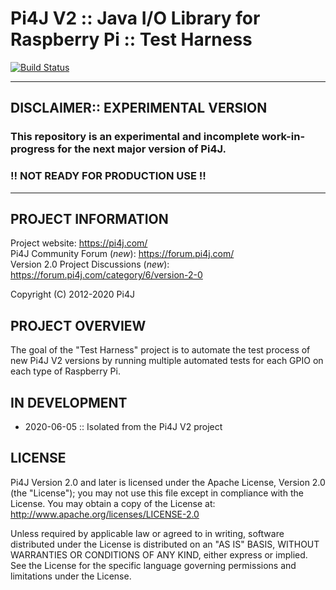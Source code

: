 
 Pi4J V2 :: Java I/O Library for Raspberry Pi :: Test Harness
==========================================================================

[![Build Status](https://travis-ci.org/Pi4J/pi4j-v2.svg?branch=master)](https://travis-ci.org/Pi4J/pi4j-v2-test-harness?branch=master) 

---

## DISCLAIMER:: EXPERIMENTAL VERSION

### This repository is an experimental and incomplete work-in-progress for the next major version of Pi4J.

### !! NOT READY FOR PRODUCTION USE !!

---

## PROJECT INFORMATION

Project website: https://pi4j.com/ <br />
Pi4J Community Forum (*new*): https://forum.pi4j.com/ <br />
Version 2.0 Project Discussions (*new*): https://forum.pi4j.com/category/6/version-2-0 <br />

Copyright (C) 2012-2020 Pi4J

## PROJECT OVERVIEW

The goal of the "Test Harness" project is to automate the test process of new Pi4J V2 versions 
by running multiple automated tests for each GPIO on each type of Raspberry Pi.

## IN DEVELOPMENT

* 2020-06-05 :: Isolated from the Pi4J V2 project

## LICENSE

 Pi4J Version 2.0 and later is licensed under the Apache License,
 Version 2.0 (the "License"); you may not use this file except in
 compliance with the License.  You may obtain a copy of the License at:
      http://www.apache.org/licenses/LICENSE-2.0

 Unless required by applicable law or agreed to in writing, software
 distributed under the License is distributed on an "AS IS" BASIS,
 WITHOUT WARRANTIES OR CONDITIONS OF ANY KIND, either express or implied.
 See the License for the specific language governing permissions and
 limitations under the License.

